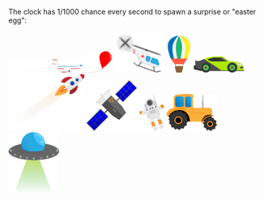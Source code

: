 The clock has 1/1000 chance every second to spawn a surprise or "easter egg":

<img src='assets/airplane.png' width='150'>

<img src='assets/balloon.png' width='50'>

<img src='assets/helicopter.png' width='100'>

<img src='assets/hotair_balloon.png' width='50'>

<img src='assets/racecar.png' width='100'>

<img src='assets/rocket.png' width='150'>

<img src='assets/satellite.png' width='100'>

<img src='assets/spaceman.png' width='50'>

<img src='assets/tractor.png' width='100'>

<img src='assets/ufo.png' width='100'>
